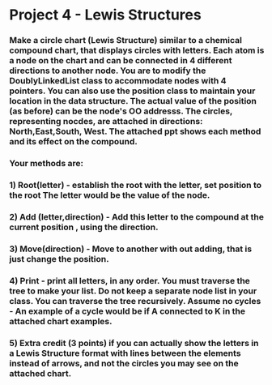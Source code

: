 # Project 4 - Lewis Structures 

### Make a circle chart (Lewis Structure) similar to a chemical compound chart, that displays circles with letters. Each atom is a node on the chart and can be connected in 4 different directions to another node. You are to modify the DoublyLinkedList class to accommodate nodes with 4 pointers. You can also use the position class to maintain your location in the data structure. The actual value of the position (as before) can be the node's OO addresss. The circles, representing nocdes, are attached in directions: North,East,South, West.  The attached ppt shows each method and its effect on the compound. 

### Your methods are:
### 1)  Root(letter)  - establish the root with the letter, set position to the root The letter would be the value of the node.
### 2)  Add (letter,direction)  - Add this letter to the compound at the current position , using the direction.
### 3)  Move(direction) - Move to another with out adding, that is just change the position.
### 4) Print - print all letters, in any order. You must traverse the tree to make your list. Do not keep a separate node list in your class. You can traverse the tree recursively. Assume no cycles - An example of a cycle would be if A connected to K in the attached chart examples.
### 5)  Extra credit (3 points)  if you can actually show the letters in a Lewis Structure format with lines between the elements instead of  arrows, and not the  circles you may see on the attached chart.